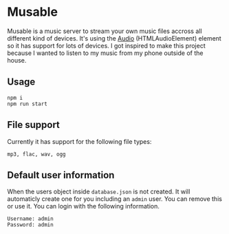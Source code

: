 # Musable
Musable is a music server to stream your own music files accross all different kind of devices. It's using the [Audio](https://developer.mozilla.org/en-US/docs/Web/API/HTMLAudioElement/Audio) (HTMLAudioElement) element so it has support for lots of devices. I got inspired to make this project because I wanted to listen to my music from my phone outside of the house.

## Usage
```
npm i
npm run start
```

## File support
Currently it has support for the following file types:
```
mp3, flac, wav, ogg
```

## Default user information
When the users object inside `database.json` is not created. It will automaticly create one for you including an `admin` user. You can remove this or use it. You can login with the following information.
```
Username: admin
Password: admin
```
